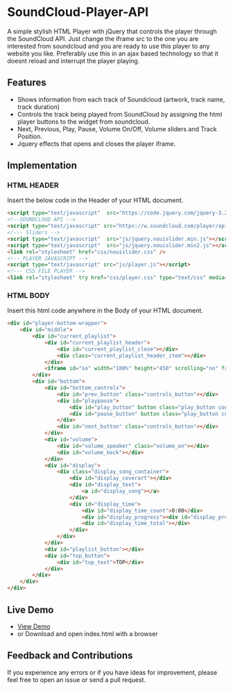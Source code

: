# SoundCloud-Player-API
A simple stylish HTML Player with jQuery that controls the player through the SoundCloud API.
Just change the iframe src to the one you are interested from soundcloud and you are ready to use this player to any website you like. Preferably use this in an ajax based technology so that it doesnt reload and interrupt the player playing.

## Features
- Shows information from each track of Soundcloud (artwork, track name, track duration)
- Controls the track being played from SoundCloud by assigning the html player buttons to the widget from soundcloud.
- Next, Previous, Play, Pause, Volume On/Off, Volume sliders and Track Position.
- Jquery effects that opens and closes the player iframe.
 

## Implementation

### HTML HEADER
Insert the below code in the Header of your HTML document.
```html
<script type="text/javascript"  src="https://code.jquery.com/jquery-3.2.0.min.js" type="text/javascript"></script>
<!--SOUNDCLOUD API -->
<script type="text/javascript" src="https://w.soundcloud.com/player/api.js"></script>
<!--- Sliders -->
<script type="text/javascript"  src="js/jquery.nouislider.min.js"></script>
<script type="text/javascript"  src="js/jquery.nouislider.min2.js"></script>
<link rel="stylesheet" href="css/nouislider.css" />
<!-- PLAYER JAVASCRIPT -->
<script type="text/javascript" src="js/player.js"></script>
<!--- CSS FILE PLAYER -->
<link rel="stylesheet" try href="css/player.css" type="text/css" media="screen" />
```

### HTML BODY
Insert this html code anywhere in the Body of your HTML document. 
```html
<div id="player-bottom-wrapper">
    <div id="middle">
        <div id="current_playlist">
            <div id="current_playlist_header">
                <div id="current_playlist_close"></div>
                <div class="current_playlist_header_item"></div>
            </div>
            <iframe id="so" width="100%" height="450" scrolling="no" frameborder="no" src="https://w.soundcloud.com/player/?url=http%3A%2F%2Fapi.soundcloud.com%2Fplaylists%2F1711002&amp;show_artwork=true&amp;color=000000&amp;auto_play=false"></iframe>
        </div>
        <div id="bottom">
            <div id="bottom_controls">
                <div id="prev_button" class="controls_button"></div>
                <div id="playpause">
                    <div id="play_button" button class="play_button controls_button" style="display:block" ></div>
                    <div id="pause_button" button class="play_button controls_button" style="display:none" ></div>
                </div>
                <div id="next_button" class="controls_button"></div>
            </div>
            <div id="volume">
                <div id="volume_speaker" class="volume_on"></div>
                <div id="volume_back"></div>
            </div>
            <div id="display">
                <div class="display_song_container">
                    <div id="display_coverart"></div>
                    <div id="display_text">
                        <a id="display_song"></a>
                    </div>
                    <div id="display_time">
                        <div id="display_time_count">0:00</div>
                        <div id="display_progress"><div id="display_progress_loading"></div></div>
                        <div id="display_time_total"></div>
                    </div>
                </div>
            </div>
            <div id="playlist_button"></div>
            <div id="top_button">
                <div id="top_text">TOP</div>
            </div>
        </div>
    </div>
</div>
```

## Live Demo
- [View Demo](http://comewithreverse.com)
- or Download and open index.html with a browser

## Feedback and Contributions
If you experience any errors or if you have ideas for improvement, please feel free to open an issue or send a pull request.
